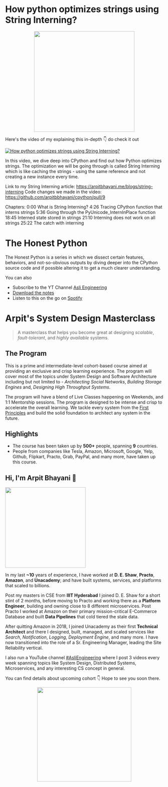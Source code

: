 How python optimizes strings using String Interning?
===

<p align="center">
    <img src="https://media.giphy.com/media/lPiGDQQyhG9zEoGmuh/giphy.gif" width="320px" />
</p>



<p>Here's the video of my explaining this in-depth 👇‍ do check it out</p>

[![How python optimizes strings using String Interning?](https://i.ytimg.com/vi/QpGK69LzfpY/mqdefault.jpg)](https://www.youtube.com/watch?v=QpGK69LzfpY)

In this video, we dive deep into CPython and find out how Python optimizes strings. The optimization we will be going through is called String Interning which is like caching the strings - using the same reference and not creating a new instance every time.


Link to my String Interning article: https://arpitbhayani.me/blogs/string-interning
Code changes we made in the video: https://github.com/arpitbbhayani/cpython/pull/9


Chapters:
0:00 What is String Interning?
4:26 Tracing CPython function that interns strings
5:36 Going through the PyUnicode_InternInPlace function
18:45 Interned state stored in strings
21:10 Interning does not work on all strings
25:22 The catch with interning

# The Honest Python

The Honest Python is a series in which we dissect certain features, behaviors, and not-so-obvious outputs by diving deeper into the CPython source code and if possible altering it to get a much clearer understanding.

You can also
 - Subscribe to the YT Channel [Asli Engineering](https://youtube.com/c/ArpitBhayani)
 - [Download the notes]()
 - Listen to this on the go on [Spotify](https://open.spotify.com/show/7qMoamm2iZQrsPVm6IQLoD)

# Arpit's System Design Masterclass

> A masterclass that helps you become great at designing _scalable_, _fault-tolerant_, and _highly available_ systems.

## The Program

This is a prime and intermediate-level cohort-based course aimed at providing an exclusive and crisp learning experience. The program will cover most of the topics under System Design and Software Architecture including but not limited to - _Architecting Social Networks_, _Building Storage Engines_ and, _Designing High Throughput Systems_.

The program will have a blend of Live Classes happening on Weekends, and 1:1 Mentorship sessions. The program is designed to be intense and crisp to accelerate the overall learning. We tackle every system from the [First Principles](https://en.wikipedia.org/wiki/First_principle) and build the solid foundation to architect any system in the future.


## Highlights

 - The course has been taken up by __500+__ people, spanning __9__ countries.
 - People from companies like Tesla, Amazon, Microsoft, Google, Yelp, Github, Flipkart, Practo, Grab, PayPal, and many more, have taken up this course.


## Hi, I'm Arpit Bhayani 👋

<img width="256px" src="https://arpitbhayani.me/static/img/arpit.jpg" />

In my last **~10** years of experience, I have worked at **D. E. Shaw**, **Practo**, **Amazon**, and **Unacademy**; and have built systems, services, and platforms that scaled to billions.

Post my masters in CSE from **IIIT Hyderabad** I joined D. E. Shaw for a short stint of 2 months, before moving to Practo and working there as a **Platform Engineer**, building and owning close to 8 different microservices. Post Practo I worked at Amazon on their primary mission-critical E-Commerce Database and built **Data Pipelines** that cold tiered the stale data.

After quitting Amazon in 2018, I joined Unacademy as their first **Technical Architect** and there I designed, built, managed, and scaled services like _Search_, _Notification_, _Logging_, _Deployment Engine_, and many more. I have now transitioned into the role of a Sr. Engineering Manager, leading the Site Reliability vertical.

I also run a YouTube channel [#AsliEngineering](https://www.youtube.com/c/ArpitBhayani) where I post 3 videos every week spanning topics like System Design, Distributed Systems, Microservices, and any interesting CS concept in general.

You can find details about upcoming cohort 👇‍ Hope to see you soon there.

<center>
<a target="_blank" href="https://arpitbhayani.me/masterclass">
<img src="https://user-images.githubusercontent.com/4745789/137859181-d4499cf4-ce65-4466-8b88-a078ece0f081.PNG" width="300px" />
</a>
</center>